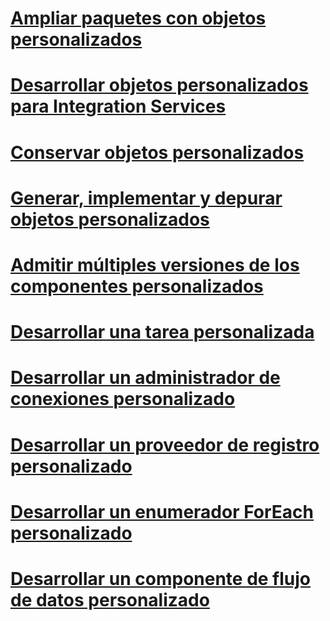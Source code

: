 # [Ampliar paquetes con objetos personalizados](extending-packages-with-custom-objects.md)
# [Desarrollar objetos personalizados para Integration Services](developing-custom-objects-for-integration-services.md)
# [Conservar objetos personalizados](persisting-custom-objects.md)
# [Generar, implementar y depurar objetos personalizados](building-deploying-and-debugging-custom-objects.md)
# [Admitir múltiples versiones de los componentes personalizados](support-multi-targeting-in-your-custom-components.md)
# [Desarrollar una tarea personalizada](../../integration-services/extending-packages-custom-objects/task/developing-a-custom-task.md)
# [Desarrollar un administrador de conexiones personalizado](../../integration-services/extending-packages-custom-objects/connection-manager/developing-a-custom-connection-manager.md)
# [Desarrollar un proveedor de registro personalizado](../../integration-services/extending-packages-custom-objects/log-provider/developing-a-custom-log-provider.md)
# [Desarrollar un enumerador ForEach personalizado](foreach-enumerator/developing-a-custom-foreach-enumerator.md)
# [Desarrollar un componente de flujo de datos personalizado](data-flow/developing-a-custom-data-flow-component.md)
